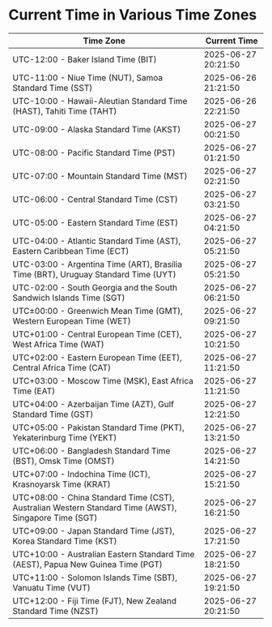 # Current Time in Various Time Zones

| Time Zone | Current Time |
|-----------|--------------|
| UTC-12:00 - Baker Island Time (BIT) | 2025-06-27 20:21:50 |
| UTC-11:00 - Niue Time (NUT), Samoa Standard Time (SST) | 2025-06-26 21:21:50 |
| UTC-10:00 - Hawaii-Aleutian Standard Time (HAST), Tahiti Time (TAHT) | 2025-06-26 22:21:50 |
| UTC-09:00 - Alaska Standard Time (AKST) | 2025-06-27 00:21:50 |
| UTC-08:00 - Pacific Standard Time (PST) | 2025-06-27 01:21:50 |
| UTC-07:00 - Mountain Standard Time (MST) | 2025-06-27 02:21:50 |
| UTC-06:00 - Central Standard Time (CST) | 2025-06-27 03:21:50 |
| UTC-05:00 - Eastern Standard Time (EST) | 2025-06-27 04:21:50 |
| UTC-04:00 - Atlantic Standard Time (AST), Eastern Caribbean Time (ECT) | 2025-06-27 05:21:50 |
| UTC-03:00 - Argentina Time (ART), Brasília Time (BRT), Uruguay Standard Time (UYT) | 2025-06-27 05:21:50 |
| UTC-02:00 - South Georgia and the South Sandwich Islands Time (SGT) | 2025-06-27 06:21:50 |
| UTC±00:00 - Greenwich Mean Time (GMT), Western European Time (WET) | 2025-06-27 09:21:50 |
| UTC+01:00 - Central European Time (CET), West Africa Time (WAT) | 2025-06-27 10:21:50 |
| UTC+02:00 - Eastern European Time (EET), Central Africa Time (CAT) | 2025-06-27 11:21:50 |
| UTC+03:00 - Moscow Time (MSK), East Africa Time (EAT) | 2025-06-27 11:21:50 |
| UTC+04:00 - Azerbaijan Time (AZT), Gulf Standard Time (GST) | 2025-06-27 12:21:50 |
| UTC+05:00 - Pakistan Standard Time (PKT), Yekaterinburg Time (YEKT) | 2025-06-27 13:21:50 |
| UTC+06:00 - Bangladesh Standard Time (BST), Omsk Time (OMST) | 2025-06-27 14:21:50 |
| UTC+07:00 - Indochina Time (ICT), Krasnoyarsk Time (KRAT) | 2025-06-27 15:21:50 |
| UTC+08:00 - China Standard Time (CST), Australian Western Standard Time (AWST), Singapore Time (SGT) | 2025-06-27 16:21:50 |
| UTC+09:00 - Japan Standard Time (JST), Korea Standard Time (KST) | 2025-06-27 17:21:50 |
| UTC+10:00 - Australian Eastern Standard Time (AEST), Papua New Guinea Time (PGT) | 2025-06-27 18:21:50 |
| UTC+11:00 - Solomon Islands Time (SBT), Vanuatu Time (VUT) | 2025-06-27 19:21:50 |
| UTC+12:00 - Fiji Time (FJT), New Zealand Standard Time (NZST) | 2025-06-27 20:21:50 |
